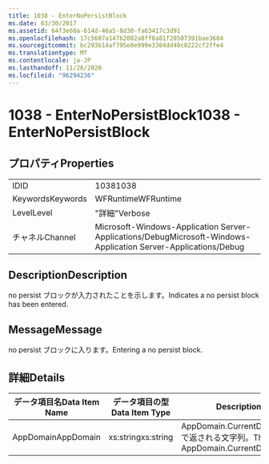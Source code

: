 ```yaml
---
title: 1038 - EnterNoPersistBlock
ms.date: 03/30/2017
ms.assetid: 64f3e60a-614d-46a5-8d30-fa63417c3d91
ms.openlocfilehash: 17c5607a147b2082a8ff8a81f20507391bae3684
ms.sourcegitcommit: bc293b14af795e0e999e3304dd40c0222cf2ffe4
ms.translationtype: MT
ms.contentlocale: ja-JP
ms.lasthandoff: 11/26/2020
ms.locfileid: "96294236"
---
```

# <a name="1038---enternopersistblock"></a><span data-ttu-id="8894f-102">1038 - EnterNoPersistBlock</span><span class="sxs-lookup"><span data-stu-id="8894f-102">1038 - EnterNoPersistBlock</span></span>

## <a name="properties"></a><span data-ttu-id="8894f-103">プロパティ</span><span class="sxs-lookup"><span data-stu-id="8894f-103">Properties</span></span>  
  
|||  
|-|-|  
|<span data-ttu-id="8894f-104">ID</span><span class="sxs-lookup"><span data-stu-id="8894f-104">ID</span></span>|<span data-ttu-id="8894f-105">1038</span><span class="sxs-lookup"><span data-stu-id="8894f-105">1038</span></span>|  
|<span data-ttu-id="8894f-106">Keywords</span><span class="sxs-lookup"><span data-stu-id="8894f-106">Keywords</span></span>|<span data-ttu-id="8894f-107">WFRuntime</span><span class="sxs-lookup"><span data-stu-id="8894f-107">WFRuntime</span></span>|  
|<span data-ttu-id="8894f-108">Level</span><span class="sxs-lookup"><span data-stu-id="8894f-108">Level</span></span>|<span data-ttu-id="8894f-109">"詳細"</span><span class="sxs-lookup"><span data-stu-id="8894f-109">Verbose</span></span>|  
|<span data-ttu-id="8894f-110">チャネル</span><span class="sxs-lookup"><span data-stu-id="8894f-110">Channel</span></span>|<span data-ttu-id="8894f-111">Microsoft-Windows-Application Server-Applications/Debug</span><span class="sxs-lookup"><span data-stu-id="8894f-111">Microsoft-Windows-Application Server-Applications/Debug</span></span>|  
  
## <a name="description"></a><span data-ttu-id="8894f-112">Description</span><span class="sxs-lookup"><span data-stu-id="8894f-112">Description</span></span>  

 <span data-ttu-id="8894f-113">no persist ブロックが入力されたことを示します。</span><span class="sxs-lookup"><span data-stu-id="8894f-113">Indicates a no persist block has been entered.</span></span>  
  
## <a name="message"></a><span data-ttu-id="8894f-114">Message</span><span class="sxs-lookup"><span data-stu-id="8894f-114">Message</span></span>  

 <span data-ttu-id="8894f-115">no persist ブロックに入ります。</span><span class="sxs-lookup"><span data-stu-id="8894f-115">Entering a no persist block.</span></span>  
  
## <a name="details"></a><span data-ttu-id="8894f-116">詳細</span><span class="sxs-lookup"><span data-stu-id="8894f-116">Details</span></span>  
  
|<span data-ttu-id="8894f-117">データ項目名</span><span class="sxs-lookup"><span data-stu-id="8894f-117">Data Item Name</span></span>|<span data-ttu-id="8894f-118">データ項目の型</span><span class="sxs-lookup"><span data-stu-id="8894f-118">Data Item Type</span></span>|<span data-ttu-id="8894f-119">Description</span><span class="sxs-lookup"><span data-stu-id="8894f-119">Description</span></span>|  
|--------------------|--------------------|-----------------|  
|<span data-ttu-id="8894f-120">AppDomain</span><span class="sxs-lookup"><span data-stu-id="8894f-120">AppDomain</span></span>|<span data-ttu-id="8894f-121">xs:string</span><span class="sxs-lookup"><span data-stu-id="8894f-121">xs:string</span></span>|<span data-ttu-id="8894f-122">AppDomain.CurrentDomain.FriendlyName で返される文字列。</span><span class="sxs-lookup"><span data-stu-id="8894f-122">The string returned by AppDomain.CurrentDomain.FriendlyName.</span></span>|

